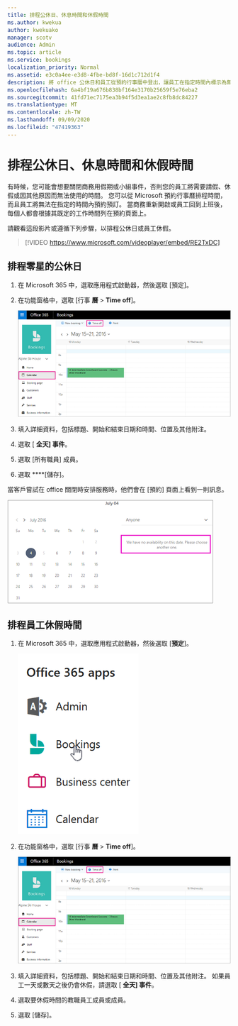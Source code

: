 ```yaml
---
title: 排程公休日、休息時間和休假時間
ms.author: kwekua
author: kwekuako
manager: scotv
audience: Admin
ms.topic: article
ms.service: bookings
localization_priority: Normal
ms.assetid: e3c0a4ee-e3d8-4fbe-bd8f-16d1c712d1f4
description: 將 office 公休日和員工從預約行事曆中登出，讓員工在指定時間內標示為無法預約。
ms.openlocfilehash: 6a4bf19a676b838bf164e3170b25659f5e76eba2
ms.sourcegitcommit: 41fd71ec7175ea3b94f5d3ea1ae2c8fb8dc84227
ms.translationtype: MT
ms.contentlocale: zh-TW
ms.lasthandoff: 09/09/2020
ms.locfileid: "47419363"
---
```

# <a name="schedule-business-closures-time-off-and-vacation-time"></a>排程公休日、休息時間和休假時間

有時候，您可能會想要關閉商務用假期或小組事件，否則您的員工將需要請假、休假或因其他原因而無法使用的時間。 您可以從 Microsoft 預約行事曆排程時間，而且員工將無法在指定的時間內預約預訂。 當商務重新開啟或員工回到上班後，每個人都會根據其既定的工作時間列在預約頁面上。

請觀看這段影片或遵循下列步驟，以排程公休日或員工休假。

> [!VIDEO https://www.microsoft.com/videoplayer/embed/RE2TxDC]

## <a name="schedule-ad-hoc-business-closures"></a>排程零星的公休日

1. 在 Microsoft 365 中，選取應用程式啟動器，然後選取 [預定]。

1. 在功能窗格中，選取 [行事 **曆** \> **Time off**]。

   ![預定的行事曆 view and time off 按鈕的影像](../media/bookings-calendar-timeoff.png)

1. 填入詳細資料，包括標題、開始和結束日期和時間、位置及其他附注。

1. 選取 [ **全天] 事件**。

1. 選取 [所有職員] 成員。

1. 選取 ****[儲存]。

當客戶嘗試在 office 關閉時安排服務時，他們會在 [預約] 頁面上看到一則訊息。

   ![客戶在下班時間嘗試預訂時所看到之範例訊息的影像](../media/bookings-timeoff-message.png)

## <a name="schedule-employee-time-off"></a>排程員工休假時間

1. 在 Microsoft 365 中，選取應用程式啟動器，然後選取 [**預定**]。

   ![應用程式啟動器影像](../media/bookings-applauncher.png)

1. 在功能窗格中，選取 [行事 **曆** \> **Time off**]。

   ![預定的行事曆 view and time off 按鈕的影像](../media/bookings-calendar-timeoff.png)

1. 填入詳細資料，包括標題、開始和結束日期和時間、位置及其他附注。 如果員工一天或數天之後仍會休假，請選取 [ **全天] 事件**。

1. 選取要休假時間的教職員工成員或成員。

1. 選取 [儲存]。
